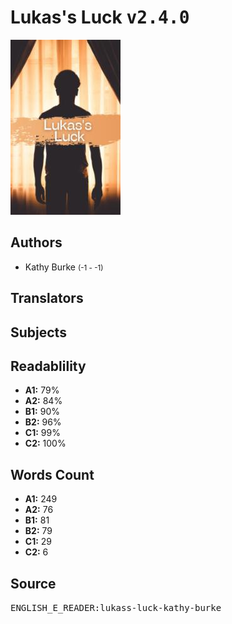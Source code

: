 # Lukas's Luck <kbd>v2.4.0</kbd>

![](./cover.medium.jpg "")

## Authors


 - Kathy Burke <small>(-1 - -1)</small>

## Translators



## Subjects



## Readablility


 - **A1:** 79%
 - **A2:** 84%
 - **B1:** 90%
 - **B2:** 96%
 - **C1:** 99%
 - **C2:** 100%

## Words Count


 - **A1:** 249
 - **A2:** 76
 - **B1:** 81
 - **B2:** 79
 - **C1:** 29
 - **C2:** 6

## Source


<kbd>ENGLISH_E_READER:lukass-luck-kathy-burke</kbd>
